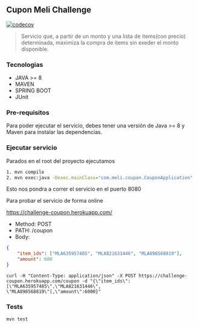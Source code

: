 ## Cupon Meli Challenge

[![codecov](https://codecov.io/gh/rfrancou/cupon-challenge/branch/master/graph/badge.svg?token=M9SVROXQF8)](https://codecov.io/gh/rfrancou/cupon-challenge)


> Servicio que, a partir de un monto y una lista de items(con precio) determinada, maximiza la compra de items sin exeder el monto disponible.

### Tecnologias

* JAVA >= 8
* MAVEN
* SPRING BOOT
* JUnit

### Pre-requisitos
Para poder ejecutar el servicio, debes tener una versión de Java >= 8 y Maven para instalar las dependencias.

### Ejecutar servicio

Parados en el root del proyecto ejecutamos

```sh
1. mvn compile
2. mvn exec:java -Dexec.mainClass="com.meli.coupon.CouponApplication"
```

Esto nos pondra a correr el servicio en el puerto 8080

Para probar el servicio de forma online

https://challenge-coupon.herokuapp.com/

* Method: POST
* PATH: /coupon
* Body:

```json
{
	"item_ids": ["MLA635957485", "MLA821631446", "MLA898568819"],
	"amount": 600
}
```



```curl
curl -H "Content-Type: application/json" -X POST https://challenge-coupon.herokuapp.com/coupon -d "{\"item_ids\":[\"MLA635957485\",\"MLA821631446\", \"MLA898568819\"],\"amount\":6000}"
```
### Tests

```sh
mvn test
```
